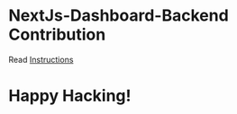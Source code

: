 # NextJs-Dashboard-Backend Contribution

Read [Instructions](https://github.com/TechOptimum/Contribution-Instructions/blob/main/Dashboard%20Backend%20Contribution%20Instructions.md)

# Happy Hacking!
